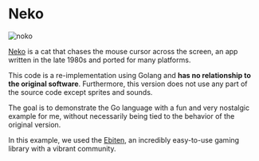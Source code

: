 # Neko

![noko](https://crg.eti.br/go/neko/blob/master/assets/awake.png)

[Neko](https://en.wikipedia.org/wiki/Neko_(software)) is a cat that chases the mouse cursor across the screen, an app written in the late 1980s and ported for many platforms.

This code is a re-implementation using Golang and **has no relationship to the original software**. Furthermore, this version does not use any part of the source code except sprites and sounds.

The goal is to demonstrate the Go language with a fun and very nostalgic example for me, without necessarily being tied to the behavior of the original version.

In this example, we used the [Ebiten](https://ebiten.org), an incredibly easy-to-use gaming library with a vibrant community.

